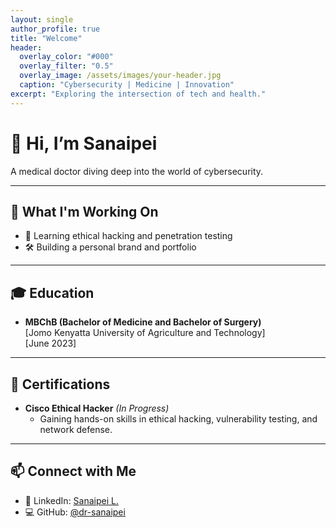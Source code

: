 ```yaml
---
layout: single
author_profile: true
title: "Welcome"
header:
  overlay_color: "#000"
  overlay_filter: "0.5"
  overlay_image: /assets/images/your-header.jpg
  caption: "Cybersecurity | Medicine | Innovation"
excerpt: "Exploring the intersection of tech and health."
---
```


# 👋 Hi, I’m Sanaipei

A medical doctor diving deep into the world of cybersecurity.

---

## 🚀 What I'm Working On

- 🔐 Learning ethical hacking and penetration testing    
- 🛠️ Building a personal brand and portfolio  

---

## 🎓 Education

- **MBChB (Bachelor of Medicine and Bachelor of Surgery)**  
  [Jomo Kenyatta University of Agriculture and Technology]  
  [June 2023]

---

## 📜 Certifications

- **Cisco Ethical Hacker** *(In Progress)*  
  - Gaining hands-on skills in ethical hacking, vulnerability testing, and network defense.

---

## 📫 Connect with Me
  
- 💼 LinkedIn: [Sanaipei L.](https://www.linkedin.com/in/sanaipei-leposo)  
- 💻 GitHub: [@dr-sanaipei](https://github.com/dr-sanaipei)  



